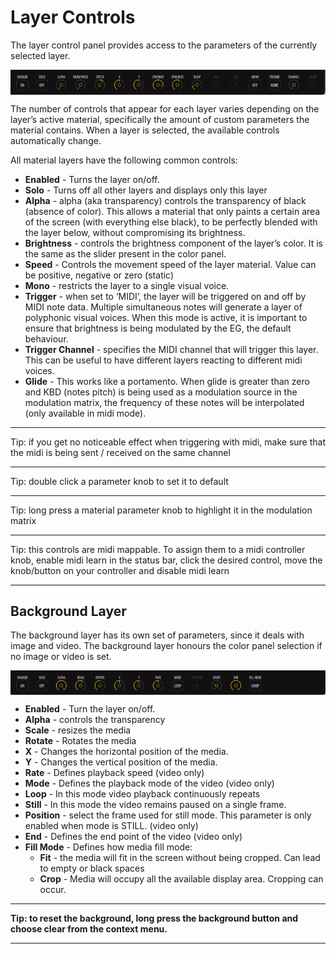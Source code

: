 # Layer Controls

The layer control panel provides access to the parameters of the currently selected layer.

<img alt="VS Layer Controls" align="center" src="/vs/images/layer-controls@2x.png" />

The number of controls that appear for each layer varies depending on the layer’s active material, specifically the amount of custom parameters the material contains. When a layer is selected, the available controls automatically change.

All material layers have the following common controls:

- **Enabled** - Turns the layer on/off.
- **Solo** - Turns off all other layers and displays only this layer
- **Alpha** - alpha (aka transparency) controls the transparency of black (absence of color). This allows a material that only paints a certain area of the screen (with everything else black), to be perfectly blended with the layer below, without compromising its brightness.
- **Brightness** - controls the brightness component of the layer’s color. It is the same as the slider present in the color panel.
- **Speed** - Controls the movement speed of the layer material. Value can be positive, negative or zero (static)
- **Mono** - restricts the layer to a single visual voice.
- **Trigger** - when set to ‘MIDI’, the layer will be triggered on and off by MIDI note data. Multiple simultaneous notes will generate a layer of polyphonic visual voices. When this mode is active, it is important to ensure that brightness is being modulated by the EG, the default behaviour.
- **Trigger Channel** - specifies the MIDI channel that will trigger this layer. This can be useful to have different layers reacting to different midi voices.
- **Glide** - This works like a portamento. When glide is greater than zero and KBD (notes pitch) is being used as a modulation source in the modulation matrix, the frequency of these notes will be interpolated (only available in midi mode).

***
Tip: if you get no noticeable effect when triggering with midi, make sure that the midi is being sent / received on the same channel
***
Tip: double click a parameter knob to set it to default
***
Tip: long press a material parameter knob to highlight it in the modulation matrix
***
Tip: this controls are midi mappable. To assign them to a midi controller knob, enable midi learn in the status bar, click the desired control, move the knob/button on your controller and disable midi learn
***

## Background Layer

The background layer has its own set of parameters, since it deals with image and video. The background layer honours the color panel selection if no image or video is set.

<img alt="VS Layer Controls" align="center" src="/vs/images/background-layer-controls@2x.png" />

- **Enabled** - Turn the layer on/off.
- **Alpha** - controls the transparency
- **Scale** - resizes the media
- **Rotate** - Rotates the media
- **X** - Changes the horizontal position of the media.
- **Y** - Changes the vertical position of the media.
- **Rate** - Defines playback speed (video only)
- **Mode** - Defines the playback mode of the video (video only)
- **Loop** - In this mode video playback continuously repeats
- **Still** - In this mode the video remains paused on a single frame.
- **Position** - select the frame used for still mode. This parameter is only enabled when mode is STILL. (video only)
- **End** - Defines the end point of the video (video only)
- **Fill Mode** - Defines how media fill mode:
    - **Fit** - the media will fit in the screen without being cropped. Can lead to empty or black spaces
    - **Crop** - Media will occupy all the available display area. Cropping can occur.

***
**Tip: to reset the background, long press the background button and choose clear from the context menu.**
***
